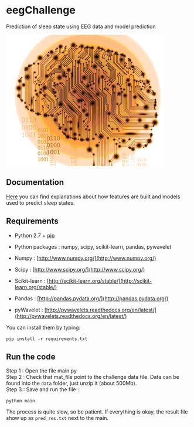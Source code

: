 # eegChallenge
Prediction of sleep state using EEG data and model prediction

![neuraleeg](doc/Pictures/neuraleeg.png)

## Documentation
[Here](doc/EEG_Rapport.pdf) you can find explanations about how features are built and
models used to predict sleep states.

## Requirements
- Python 2.7 + [pip](https://pip.pypa.io/en/stable/installing/) 

- Python packages : numpy, scipy, scikit-learn, pandas, pywavelet  
- Numpy : [http://www.numpy.org/](http://www.numpy.org/)
- Scipy : [http://www.scipy.org/](http://www.scipy.org/)
- Scikit-learn : [http://scikit-learn.org/stable/](http://scikit-learn.org/stable/)
- Pandas : [http://pandas.pydata.org/](http://pandas.pydata.org/)
- pyWavelet : [http://pywavelets.readthedocs.org/en/latest/](http://pywavelets.readthedocs.org/en/latest/)

You can install them by typing:
```
pip install -r requirements.txt
```

## Run the code
Step 1 : Open the file main.py  
Step 2 : Check that mat_file point to the challenge data file. Data can be found into the `data` folder, just unzip it (about 500Mb).  
Step 3 : Save and run the file :
```
python main
```  
The process is quite slow, so be patient. If everything is okay, the result file
show up as ```pred_res.txt``` next to the main.
